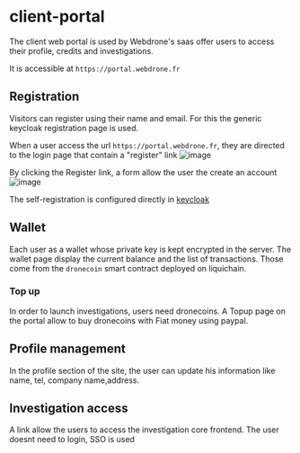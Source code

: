 # client-portal

The client web portal is used by Webdrone's saas offer users to access their profile, credits and investigations.

It is accessible at `https://portal.webdrone.fr`

## Registration
Visitors can register using their name and email.
For this the generic keycloak registration page is used.

When a user access the url `https://portal.webdrone.fr`, they are directed to the login page that contain a "register" link
![image](https://user-images.githubusercontent.com/16659140/185819406-f0ad4b2f-f78a-4fcb-bde7-a4a28da3c9a9.png)

By clicking the Register link, a form allow the user the create an account
![image](https://user-images.githubusercontent.com/16659140/185819477-5f28a909-1fba-4dc7-88c3-64ae614e6cb5.png)

The self-registration is configured directly in [keycloak](https://www.keycloak.org/docs/latest/server_admin/#con-user-registration_server_administration_guide)


## Wallet
Each user as a wallet whose private key is kept encrypted in the server.
The wallet page display the current balance and the list of transactions.
Those come from the `dronecoin` smart contract deployed on liquichain. 

### Top up
In order to launch investigations, users need dronecoins.
A Topup page on the portal allow to buy dronecoins with Fiat money using paypal.

## Profile management
In the profile section of the site, the user can update his information like name, tel, company name,address.

## Investigation access
A link allow the users to access the investigation core frontend. The user doesnt need to login, SSO is used

